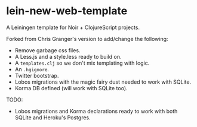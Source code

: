 # lein-new-web-template

A Leiningen template for Noir + ClojureScript projects.

Forked from Chris Granger's version to add/change the following:

* Remove garbage css files.
* A Less.js and a style.less ready to build on.
* A `templates.clj` so we don't mix templating with logic.
* An `.hgignore`.
* Twitter bootstrap.
* Lobos migrations with the magic fairy dust needed to work with SQLite.
* Korma DB defined (will work with SQLite too).

TODO:

* Lobos migrations and Korma declarations ready to work with both SQLite and
  Heroku's Postgres.
